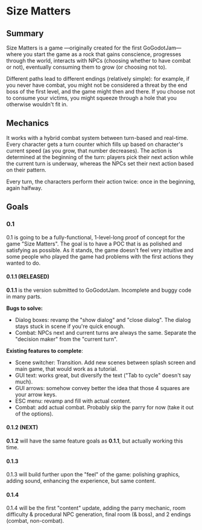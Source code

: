 # Size Matters

## Summary

Size Matters is a game —originally created for the first GoGodotJam— where you start the game as a rock that gains conscience, progresses through the world, interacts with NPCs (choosing whether to have combat or not), eventually consuming them to grow (or choosing not to). 

Different paths lead to different endings (relatively simple): for example, if you never have combat, you might not be considered a threat by the end boss of the first level, and the game might then and there. If you choose not to consume your victims, you might squeeze through a hole that you otherwise wouldn't fit in.

## Mechanics

It works with a hybrid combat system between turn-based and real-time. Every character gets a turn counter which fills up based on character's current speed (as you grow, that number decreases). The action is determined at the beginning of the turn: players pick their next action while the current turn is underway, whereas the NPCs set their next action based on their pattern.

Every turn, the characters perform their action twice: once in the beginning, again halfway.

## Goals

### 0.1

0.1 is going to be a fully-functional, 1-level-long proof of concept for the game "Size Matters". The goal is to have a POC that is as polished and satisfying as possible. As it stands, the game doesn't feel very intuitive and some people who played the game had problems with the first actions they wanted to do.

#### 0.1.1 (RELEASED)

**0.1.1** is the version submitted to GoGodotJam. Incomplete and buggy code in many parts. 

**Bugs to solve:**  
* Dialog boxes: revamp the "show dialog" and "close dialog". The dialog stays stuck in scene if you're quick enough.
* Combat: NPCs next and current turns are always the same. Separate the "decision maker" from the "current turn".

**Existing features to complete**:
* Scene switcher: Transition. Add new scenes between splash screen and main game, that would work as a tutorial.
* GUI text: works great, but diversify the text ("Tab to cycle" doesn't say much).
* GUI arrows: somehow convey better the idea that those 4 squares are your arrow keys.
* ESC menu: revamp and fill with actual content. 
* Combat: add actual combat. Probably skip the parry for now (take it out of the options).

#### 0.1.2 (NEXT)

**0.1.2** will have the same feature goals as **0.1.1**, but actually working this time.

#### 0.1.3

0.1.3 will build further upon the "feel" of the game: polishing graphics, adding sound, enhancing the experience, but same content.

#### 0.1.4

0.1.4 will be the first "content" update, adding the parry mechanic, room difficulty & procedural NPC generation, final room (& boss), and 2 endings (combat, non-combat).